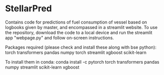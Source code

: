 # StellarPred
Contains code for predictions of fuel consumption of vessel based on logbooks given by master, and encompassed in a streamlit website.
To use the repository, download the code to a local device and run the streamlit app "webpage.py" and follow on-screen instructions.

Packages required (please check and install these along with bse python):
torch
transformers
pandas
numpy
torch
streamlit
xgboost
scikit-learn

To install them in conda:
conda install -c pytorch torch transformers pandas numpy streamlit scikit-learn xgboost
